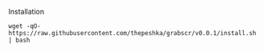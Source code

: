 Installation

```shell
wget -qO- https://raw.githubusercontent.com/thepeshka/grabscr/v0.0.1/install.sh | bash
```